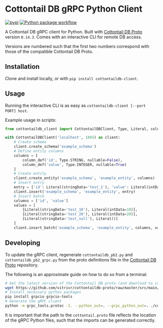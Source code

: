 # Cottontail DB gRPC Python Client

[![pypi](https://img.shields.io/pypi/v/cottontaildb-client.svg)](https://pypi.org/project/cottontaildb-client/)
[![Python package workflow](https://github.com/Spiess/cottontaildb-python-client/actions/workflows/python-package.yml/badge.svg)](https://github.com/Spiess/cottontaildb-python-client/actions/workflows/python-package.yml)

A Cottontail DB gRPC client for Python. Built with [Cottontail DB Proto](https://github.com/vitrivr/cottontaildb-proto)
version `0.14.3`. Comes with an interactive CLI for remote DB access.

Versions are numbered such that the first two numbers correspond with those of the compatible Cottontail DB Proto.

## Installation

Clone and install locally, or with `pip install cottontaildb-client`.

## Usage

Running the interactive CLI is as easy as `cottontaildb-client [--port PORT] host`.

Example usage in scripts:

```python
from cottontaildb_client import CottontailDBClient, Type, Literal, column_def

with CottontailDBClient('localhost', 1865) as client:
    # Create schema
    client.create_schema('example_schema')
    # Define entity columns
    columns = [
        column_def('id', Type.STRING, nullable=False),
        column_def('value', Type.INTEGER, nullable=True)
    ]
    # Create entity
    client.create_entity('example_schema', 'example_entity', columns)
    # Insert entry
    entry = {'id': Literal(stringData='test_1'), 'value': Literal(intData=1)}
    client.insert('example_schema', 'example_entity', entry)
    # Insert batch
    columns = ['id', 'value']
    values = [
        [Literal(stringData='test_10'), Literal(intData=10)],
        [Literal(stringData='test_20'), Literal(intData=20)],
        [Literal(stringData='test_null'), Literal()]
    ]
    client.insert_batch('example_schema', 'example_entity', columns, values)
```

## Developing

To update the gRPC client, regenerate `cottontaildb_pb2.py` and `cottontaildb_pb2_grpc.py` from the proto definitions
file in the [Cottontail DB Proto](https://github.com/vitrivr/cottontaildb-proto) repository.

The following is an approximate guide on how to do so from a terminal:

```bash
# Get the latest version of the Cottontail DB proto (and download to cottontaildb_client directory)
wget https://github.com/vitrivr/cottontaildb-proto/raw/master/src/main/protobuf/cottontail.proto -P ./cottontaildb_client/
# Install necessary python packages
pip install grpcio grpcio-tools
# Generate the gRPC client
python -m grpc_tools.protoc -I. --python_out=. --grpc_python_out=. ./cottontaildb_client/cottontail.proto
```

It is important that the path to the `cottontail.proto` file reflects the location of the gRPC Python files, such that
the imports can be generated correctly.

